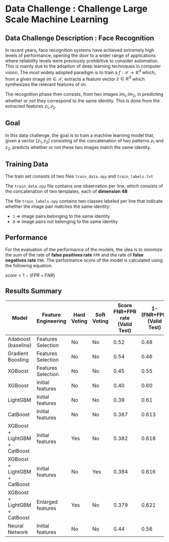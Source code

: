 # Data Challenge : Challenge Large Scale Machine Learning

## Data Challenge Description : Face Recognition

In recent years, face recognition systems have achieved extremely high levels of performance, opening the door to a wider range of applications where reliability levels were previously prohibitive to consider automation. This is mainly due to the adoption of deep learning techniques in computer vision. The most widely adopted paradigm is to train a $f: \mathcal{X} \rightarrow \mathbb{R}^d$ which, from a given image $im \in \mathcal{X}$, extracts a feature vector $z \in \mathbb{R}^d$ which synthesizes the relevant features of $im$. 

The recognition phase then consists, from two images $im_1, im_2$, in predicting whether or not they correspond to the same identity. This is done from the extracted features $z_1, z_2$.

## Goal

In this data challenge, the goal is to train a machine learning model that, given a vector $[z_1, z_2]$ consisting of the concatenation of two patterns $z_1$ and $z_2$, predicts whether or not these two images match the same identity.

## Training Data

The train set consists of two files ``train_data.npy`` and ```train_labels.txt```


The ```train_data.npy``` file contains one observation per line, which consists of the concatenation of two templates, each of **dimension 48**
    
The file ```train_labels.npy``` contains two classes labeled per line that indicate whether the image pair matches the same identity: 
    
- ```1``` => image pairs belonging to the same identity
- ```0``` => image pairs not belonging to the same identity

## Performance

For the evaluation of the performance of the models, the idea is to minimize the sum of the rate of **false positives rate** ```FPR``` and the rate of **false negatives rate** ```FNR```. The performance score of the model is calculated using the following equation.

$score = 1 - (FPR + FNR)$

## Results Summary

| Model | Feature Engineering | Hard Voting | Soft Voting |Score FNR+FPR rate (Valid Test) | 1-(FNR+FPR) (Valid Test) |
|-----------|-----------|-----------|-----------|-----------|-----------|
| Adaboost (baseline) | Features Selection | No | No | 0.52 | 0.48 |
| Gradient Boosting | Features Selection | No | No | 0.54 | 0.46 |
| XGBoost  | Features Selection | No | No | 0.45 | 0.55 |
| XGBoost  | Initial features | No | No | 0.40 | 0.60 |
| LightGBM | Initial features | No | No | 0.39 | 0.61 |
| CatBoost  | Initial features | No | No | 0.387 | 0.613 |
| XGBoost + LightGBM + CatBoost | Initial features | Yes | No | 0.382 | 0.618 |
| XGBoost + LightGBM + CatBoost | Initial features | No | Yes | 0.384 | 0.616 |
| XGBoost + LightGBM + CatBoost | Enlarged features | Yes | No | 0.379 | 0.621 |
| Neural Network | Initial features | No | No | 0.44 | 0.56 |
